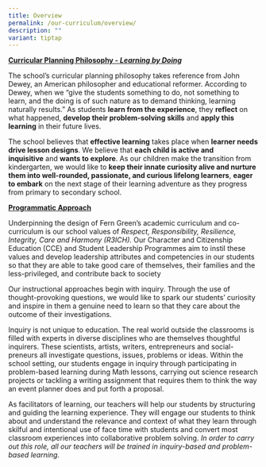 ```yaml
---
title: Overview
permalink: /our-curriculum/overview/
description: ""
variant: tiptap
---
```

<u><b> Curricular Planning&nbsp;Philosophy -&nbsp;<i>Learning by Doing</i> </b></u>

The school’s curricular planning philosophy takes reference from John Dewey, an American philosopher and educational reformer. According to Dewey, when we “give the students something to do, not something to learn, and the doing is of such nature as to demand thinking, learning naturally results.” As students&nbsp;<b>learn from the experience</b>, they&nbsp;<b>reflect</b>&nbsp;on what happened,&nbsp;<b>develop their problem-solving skills</b>&nbsp;and&nbsp;<b>apply this learning</b>&nbsp;in their future lives.

The school believes that&nbsp;<b>effective learning</b>&nbsp;takes place when&nbsp;<b>learner needs drive lesson designs</b>. We believe that&nbsp;<b>each child is active and inquisitive</b>&nbsp;and&nbsp;<b>wants to explore</b>. As our children make the transition from kindergarten, we would like to&nbsp;<b>keep their innate curiosity alive and nurture them into well-rounded, passionate, and curious lifelong learners</b>,&nbsp;<b>eager to embark</b>&nbsp;on the next stage of their learning adventure as they progress from primary to secondary school.



<u><b> Programmatic Approach </b></u>

Underpinning the design of Fern Green’s academic curriculum and co-curriculum is our school values of&nbsp;_Respect, Responsibility, Resilience, Integrity, Care and Harmony_&nbsp;_(R3ICH)._&nbsp;Our Character and Citizenship Education (CCE) and Student Leadership Programmes aim to instil these values and develop leadership attributes and competencies in our students so that they are able to take good care of themselves, their families and the less-privileged, and contribute back to society

Our instructional approaches begin with inquiry. Through the use of thought-provoking questions, we would like to spark our students’ curiosity and inspire in them a genuine need to learn so that they care about the outcome of their investigations.

Inquiry is not unique to education. The real world outside the classrooms is filled with experts in diverse disciplines who are themselves thoughtful inquirers. These scientists, artists, writers, entrepreneurs and social-preneurs all investigate questions, issues, problems or ideas. Within the school setting, our students engage in inquiry through participating in problem-based learning during Math lessons, carrying out science research projects or tackling a writing assignment that requires them to think the way an event planner does and put forth a proposal.

As facilitators of learning, our teachers will help our students by structuring and guiding the learning experience. They will engage our students to think about and understand the relevance and context of what they learn through skilful and intentional use of face time with students and convert most classroom experiences into collaborative problem solving.&nbsp;<i>In order to carry out this role, all our teachers will be trained in inquiry-based and problem-based learning.</i>